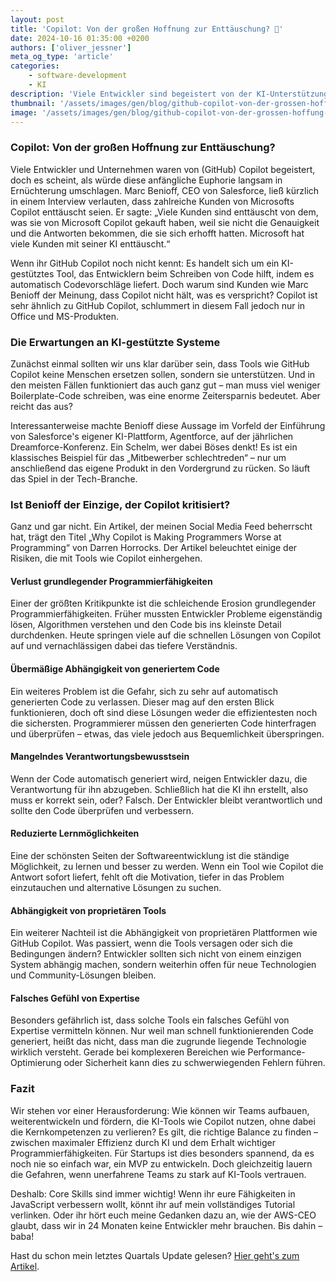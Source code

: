 ```yaml
---
layout: post
title: 'Copilot: Von der großen Hoffnung zur Enttäuschung? 🚀'
date: 2024-10-16 01:35:00 +0200
authors: ['oliver_jessner']
meta_og_type: 'article'
categories:
    - software-development
    - KI
description: 'Viele Entwickler sind begeistert von der KI-Unterstützung, doch erste Stimmen werden laut, die das Tool kritisch hinterfragen. Marc Benioff, CEO von Salesforce, spricht sogar von einer großen Enttäuschung. Sind wir zu abhängig von automatisch generiertem Code? Und was passiert mit unseren grundlegenden Programmierfähigkeiten? 🤔'
thumbnail: '/assets/images/gen/blog/github-copilot-von-der-grossen-hoffung-zur-enttaueschung/header_thumbnail.webp'
image: '/assets/images/gen/blog/github-copilot-von-der-grossen-hoffung-zur-enttaueschung/header.webp'
---
```


### Copilot: Von der großen Hoffnung zur Enttäuschung?

Viele Entwickler und Unternehmen waren von (GitHub) Copilot begeistert, doch es scheint, als würde diese anfängliche Euphorie langsam in Ernüchterung umschlagen. Marc Benioff, CEO von Salesforce, ließ kürzlich in einem Interview verlauten, dass zahlreiche Kunden von Microsofts Copilot enttäuscht seien. Er sagte: „Viele Kunden sind enttäuscht von dem, was sie von Microsoft Copilot gekauft haben, weil sie nicht die Genauigkeit und die Antworten bekommen, die sie sich erhofft hatten. Microsoft hat viele Kunden mit seiner KI enttäuscht.“

Wenn ihr GitHub Copilot noch nicht kennt: Es handelt sich um ein KI-gestütztes Tool, das Entwicklern beim Schreiben von Code hilft, indem es automatisch Codevorschläge liefert. Doch warum sind Kunden wie Marc Benioff der Meinung, dass Copilot nicht hält, was es verspricht? Copilot ist sehr ähnlich zu GitHub Copilot, schlummert in diesem Fall jedoch nur in Office und MS-Produkten.

### Die Erwartungen an KI-gestützte Systeme

Zunächst einmal sollten wir uns klar darüber sein, dass Tools wie GitHub Copilot keine Menschen ersetzen sollen, sondern sie unterstützen. Und in den meisten Fällen funktioniert das auch ganz gut – man muss viel weniger Boilerplate-Code schreiben, was eine enorme Zeitersparnis bedeutet. Aber reicht das aus?

Interessanterweise machte Benioff diese Aussage im Vorfeld der Einführung von Salesforce's eigener KI-Plattform, Agentforce, auf der jährlichen Dreamforce-Konferenz. Ein Schelm, wer dabei Böses denkt! Es ist ein klassisches Beispiel für das „Mitbewerber schlechtreden“ – nur um anschließend das eigene Produkt in den Vordergrund zu rücken. So läuft das Spiel in der Tech-Branche.

### Ist Benioff der Einzige, der Copilot kritisiert?

Ganz und gar nicht. Ein Artikel, der meinen Social Media Feed beherrscht hat, trägt den Titel „Why Copilot is Making Programmers Worse at Programming“ von Darren Horrocks. Der Artikel beleuchtet einige der Risiken, die mit Tools wie Copilot einhergehen.

#### Verlust grundlegender Programmierfähigkeiten

Einer der größten Kritikpunkte ist die schleichende Erosion grundlegender Programmierfähigkeiten. Früher mussten Entwickler Probleme eigenständig lösen, Algorithmen verstehen und den Code bis ins kleinste Detail durchdenken. Heute springen viele auf die schnellen Lösungen von Copilot auf und vernachlässigen dabei das tiefere Verständnis.

#### Übermäßige Abhängigkeit von generiertem Code

Ein weiteres Problem ist die Gefahr, sich zu sehr auf automatisch generierten Code zu verlassen. Dieser mag auf den ersten Blick funktionieren, doch oft sind diese Lösungen weder die effizientesten noch die sichersten. Programmierer müssen den generierten Code hinterfragen und überprüfen – etwas, das viele jedoch aus Bequemlichkeit überspringen.

#### Mangelndes Verantwortungsbewusstsein

Wenn der Code automatisch generiert wird, neigen Entwickler dazu, die Verantwortung für ihn abzugeben. Schließlich hat die KI ihn erstellt, also muss er korrekt sein, oder? Falsch. Der Entwickler bleibt verantwortlich und sollte den Code überprüfen und verbessern.

#### Reduzierte Lernmöglichkeiten

Eine der schönsten Seiten der Softwareentwicklung ist die ständige Möglichkeit, zu lernen und besser zu werden. Wenn ein Tool wie Copilot die Antwort sofort liefert, fehlt oft die Motivation, tiefer in das Problem einzutauchen und alternative Lösungen zu suchen.

#### Abhängigkeit von proprietären Tools

Ein weiterer Nachteil ist die Abhängigkeit von proprietären Plattformen wie GitHub Copilot. Was passiert, wenn die Tools versagen oder sich die Bedingungen ändern? Entwickler sollten sich nicht von einem einzigen System abhängig machen, sondern weiterhin offen für neue Technologien und Community-Lösungen bleiben.

#### Falsches Gefühl von Expertise

Besonders gefährlich ist, dass solche Tools ein falsches Gefühl von Expertise vermitteln können. Nur weil man schnell funktionierenden Code generiert, heißt das nicht, dass man die zugrunde liegende Technologie wirklich versteht. Gerade bei komplexeren Bereichen wie Performance-Optimierung oder Sicherheit kann dies zu schwerwiegenden Fehlern führen.

### Fazit

Wir stehen vor einer Herausforderung: Wie können wir Teams aufbauen, weiterentwickeln und fördern, die KI-Tools wie Copilot nutzen, ohne dabei die Kernkompetenzen zu verlieren? Es gilt, die richtige Balance zu finden – zwischen maximaler Effizienz durch KI und dem Erhalt wichtiger Programmierfähigkeiten. Für Startups ist dies besonders spannend, da es noch nie so einfach war, ein MVP zu entwickeln. Doch gleichzeitig lauern die Gefahren, wenn unerfahrene Teams zu stark auf KI-Tools vertrauen.

Deshalb: Core Skills sind immer wichtig! Wenn ihr eure Fähigkeiten in JavaScript verbessern wollt, könnt ihr auf mein vollständiges Tutorial verlinken. Oder ihr hört euch meine Gedanken dazu an, wie der AWS-CEO glaubt, dass wir in 24 Monaten keine Entwickler mehr brauchen. Bis dahin – baba!

Hast du schon mein letztes Quartals Update gelesen? [Hier geht's zum Artikel](/blog/2024-10-11-update-q3-2024/).
